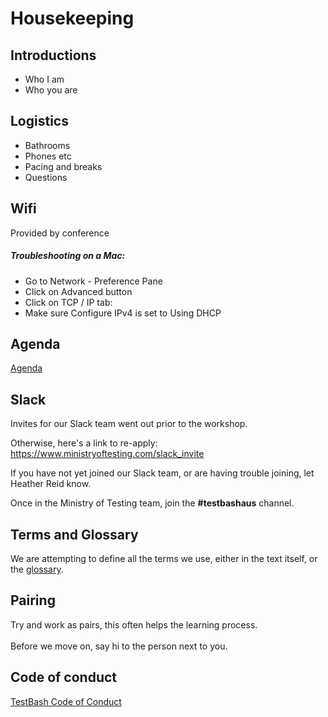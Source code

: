 # Housekeeping

## Introductions
* Who I am
* Who you are

## Logistics

* Bathrooms
* Phones etc
* Pacing and breaks
* Questions

## Wifi
Provided by conference

##### Troubleshooting on a Mac:
- Go to Network - Preference Pane
- Click on Advanced button
- Click on TCP / IP tab:
- Make sure Configure IPv4 is set to Using DHCP

## Agenda
[Agenda](1-0-Agenda.md)

## Slack

Invites for our Slack team went out prior to the workshop.

Otherwise, here's a link to re-apply: https://www.ministryoftesting.com/slack_invite

If you have not yet joined our Slack team, or are having trouble joining, let Heather Reid know.

Once in the Ministry of Testing team, join the **#testbashaus** channel.

## Terms and Glossary

We are attempting to define all the terms we use, either in the text itself, or the [glossary](glossary.md).


## Pairing
Try and work as pairs, this often helps the learning process.</br>
</br>
Before we move on, say hi to the person next to you.</br>

## Code of conduct

[TestBash Code of Conduct](https://www.ministryoftesting.com/testbash-code-of-conduct)
